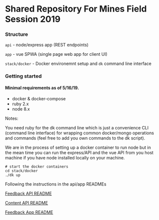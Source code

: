 # Shared Repository For Mines Field Session 2019

### Structure

```api``` - node/express app (REST endpoints)

```app``` - vue SPWA (single page web app for client UI)

```stack/docker``` - Docker environemnt setup and `dk` command line interface

### Getting started

#### Minimal requirements as of 5/16/19.

* docker & docker-compose
* ruby 2.x
* node 8.x

Notes:

You need ruby for the dk command line which is just a convenience CLI (command line interface) for wrapping common docker/mongo operations and commands (feel free to add you own commands to the dk script).

We are in the process of setting up a docker container to run node but in the mean time you can run the express/API and the vue API from you host machine if you have node installed locally on your machine.

```
# start the docker containers
cd stack/docker
./dk up
```

Following the instructions in the api/app READMEs

[Feedback API README](./api/feedback_api)

[Content API README](./api/content_api)

[Feedback App README](./app/feedback)

```
